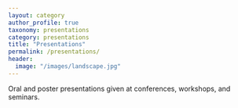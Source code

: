 ```yaml
---
layout: category
author_profile: true
taxonomy: presentations
category: presentations
title: "Presentations"
permalink: /presentations/
header:
  image: "/images/landscape.jpg"
---
```

  
Oral and poster presentations given at conferences, workshops, and seminars. 